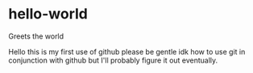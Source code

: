 # hello-world
Greets the world

Hello this is my first use of github please be gentle idk how to use git in conjunction with github but I'll probably figure it out eventually.
